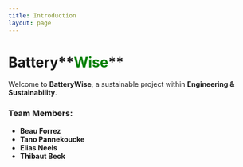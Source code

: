 ```yaml
---
title: Introduction
layout: page
---
```


# Battery**<span style="color:green;">Wise</span>**

Welcome to **BatteryWise**, a sustainable project within **Engineering & Sustainability**.  

### Team Members:
- **Beau Forrez**
- **Tano Pannekoucke**
- **Elias Neels**
- **Thibaut Beck**
